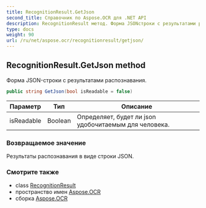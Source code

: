 ```yaml
---
title: RecognitionResult.GetJson
second_title: Справочник по Aspose.OCR для .NET API
description: RecognitionResult метод. Форма JSONстроки с результатами распознавания.
type: docs
weight: 90
url: /ru/net/aspose.ocr/recognitionresult/getjson/
---
```

## RecognitionResult.GetJson method

Форма JSON-строки с результатами распознавания.

```csharp
public string GetJson(bool isReadable = false)
```

| Параметр | Тип | Описание |
| --- | --- | --- |
| isReadable | Boolean | Определяет, будет ли json удобочитаемым для человека. |

### Возвращаемое значение

Результаты распознавания в виде строки JSON.

### Смотрите также

* class [RecognitionResult](../)
* пространство имен [Aspose.OCR](../../recognitionresult/)
* сборка [Aspose.OCR](../../../)


